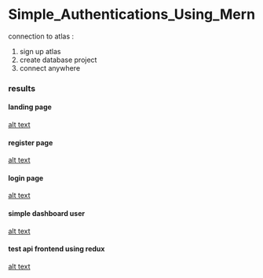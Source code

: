 # Simple_Authentications_Using_Mern
 
connection to atlas :
1. sign up atlas
2. create database project
3. connect anywhere

### results
#### landing page

[alt text](https://github.com/miftakhlaziz/Simple_Authentications_Using_Mern/tree/master/user_interfaces/landing_page.png)

#### register page

[alt text](https://github.com/miftakhlaziz/Simple_Authentications_Using_Mern/tree/master/user_interfaces/register_page.png)

#### login page

[alt text](https://github.com/miftakhlaziz/Simple_Authentications_Using_Mern/tree/master/user_interfaces/login_page.png)

#### simple dashboard user

[alt text](https://github.com/miftakhlaziz/Simple_Authentications_Using_Mern/blob/master/user_interfaces/dashboard.png)

#### test api frontend using redux

[alt text](https://github.com/miftakhlaziz/Simple_Authentications_Using_Mern/tree/master/user_interfaces/login_test_api_redux.png)
